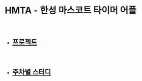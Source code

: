 # HMTA - 한성 마스코트 타이머 어플

</br>

- ##  [프로젝트](https://github.com/HMTA-Hansung-Mascot-Timer-Application/Project/tree/master/Project)  

</br>

- ##  [주차별 스터디](https://github.com/HMTA-Hansung-Mascot-Timer-Application/Project/tree/master/Week%20Confirm)